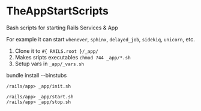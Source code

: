TheAppStartScripts
==================

Bash scripts for starting Rails Services & App

For example it can start `whenever`, `sphinx`, `delayed_job`, `sidekiq`, `unicorn`, etc.

1. Clone it to `#{ RAILS.root }/_app/`
2. Makes sripts executables `chmod 744 _app/*.sh`
3. Setup vars in `_app/_vars.sh`

bundle install --binstubs

```
/rails/app> _app/init.sh

/rails/app> _app/start.sh
/rails/app> _app/stop.sh
```
